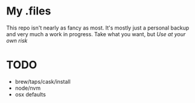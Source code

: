 # My .files

This repo isn't nearly as fancy as most.  It's mostly just a personal backup and very much a work in progress.  Take what you want, but _*Use at your own risk*_

# TODO
* brew/taps/cask/install
* node/nvm
* osx defaults
